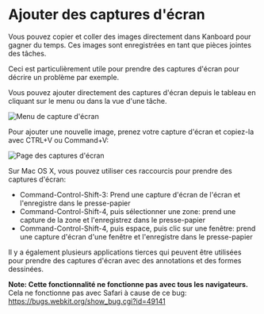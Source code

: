 Ajouter des captures d'écran
==================

Vous pouvez copier et coller des images directement dans Kanboard pour gagner du temps.
Ces images sont enregistrées en tant que pièces jointes des tâches.

Ceci est particulièrement utile pour prendre des captures d'écran pour décrire un problème par exemple.

Vous pouvez ajouter directement des captures d'écran depuis le tableau en cliquant sur le menu ou dans la vue d'une tâche.

![Menu de capture d'écran](screenshots/dropdown-screenshot.png)

Pour ajouter une nouvelle image, prenez votre capture d'écran et copiez-la avec CTRL+V ou Command+V:

![Page des captures d'écran](screenshots/task-screenshot.png)

Sur Mac OS X, vous pouvez utiliser ces raccourcis pour prendre des captures d'écran:

- Command-Control-Shift-3: Prend une capture d'écran de l'écran et l'enregistre dans le presse-papier
- Command-Control-Shift-4, puis sélectionner une zone: prend une capture de la zone et l'enregistrez dans le presse-papier
- Command-Control-Shift-4, puis espace, puis clic sur une fenêtre: prend une capture d'écran d'une fenêtre et l'enregistre dans le presse-papier

Il y a également plusieurs applications tierces qui peuvent être utilisées pour prendre des captures d'écran avec des annotations et des formes dessinées.

**Note: Cette fonctionnalité ne fonctionne pas avec tous les navigateurs.** Cela ne fonctionne pas avec Safari à cause de ce bug: https://bugs.webkit.org/show_bug.cgi?id=49141

